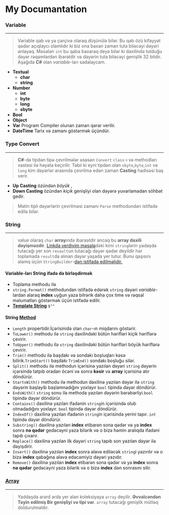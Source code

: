 # My Documantation

### Variable
***
> Variable qab və ya çərçivə olaraq düşünülə bilər. Bu qab özü kifayyət qədər açıqlaycı olamlıdır ki biz ona baxan zaman tuta biləcəyi dəyəri anlayaq. Məsələn `int` bu qaba baxaraq deyə bilər ki daxilində tutduğu dəyər rəqəmlərdən ibarətdir və dəyərin tuta biləcəyi genişlik 32 bitdir. Aşağıda **C#** olan _variable_-ları sadalaycam.
- **Textual**
    - **char**
    - **string**
- **Number**
    - **int**
    - **byte**
    - **long**
    - **sbyte**
- **Bool**
- **Object**
- **Var** Program Compiler olunan zaman qərar verilir.
- **DateTime** Tarix və zamanı göstərmək üçündür.


### Type Convert
***
> **C#**-da tipdən tipə çevrilmələr əsasən `Convert` `class`-ı və methodları vastəsi ilə həyata keçirilir.
> Təbii ki eyni tipdən olan `sbyte`,`byte`,`int` və `long` kim dəyərlər arasında çevrilmə edən zaman **Casting** hadisəsi baş verir.  
- **Up Casting** özündən _böyük_ , 
- **Down Casting** özündən _kiçik_  genişliyi olan dəyərə yuvarlamadan söhbət gedir.
> Mətin tipli dəyərlərin çevrilməsi zamanı  `Parse` methodundan istifadə edilə bilər.

###  String
***
> value olaraq `char` **array**ında ibaraətdir ancaq bu **array daxili dəyişməzdir**. [Linkdə verdiyim məsələ](https://github.com/DrMadWill/PragmatechCsharpProject/blob/main/MyResearch/1_Foundation/1_4_String/1_4_String/Program.cs#L22)dəki kimi `string`lərin yadaşda tutacağı yer son `resault`un tutacağı dəyər qədər deyildir hər toplamada `result`da alınan dəyər yaşada yer tutur. Bunu qaşısını alamq üçün `StringBuilder`-[dən istifadə edilməlidir.](https://github.com/DrMadWill/PragmatechCsharpProject/blob/main/MyResearch/1_Foundation/1_4_String/1_4_String/Program.cs#L29)
#### Variable-ları String ifadə də birləşdirmək
- Toplama methodu ilə  
- `string.Format()` methodundan istifadə edərək `string` dəyəri _variable_-lardan alaraq **index** uyğun yaza bilrərik daha çox time və rəqsal məlumatları göstərmək üçün istifadə edilir.
- [**Template String**](https://github.com/DrMadWill/PragmatechCsharpProject/blob/main/MyResearch/1_Foundation/1_4_String/1_4_String/Program.cs#L16) `$""`
#### String [Method](https://github.com/DrMadWill/PragmatechCsharpProject/blob/main/MyResearch/1_Foundation/1_4_String/1_4_String/Program.cs#L39)
- `Length` propertidir.İçərisinidə olan `char`-ın miqdarını göstərir.
- `ToLower()` methodu ilə `string` daxilindəki bütün hərifləri kiçik həriflərə çevirir.
- `ToUpper()` methodu ilə `string` daxilindəki bütün hərifləri böyük həriflərə çevirir.
- `Trim()` methodu ilə başdakı və sondakı boşluqları kəsə bilirik.`TrimStart()` başdakı `TrimEnd()` sondakı boşluğu silər.
- `Split()` methodu ilə methodun içərisinə yazılan dəyəri `string` dəyərin içərsində tatpıb oradan öcəni və sonra **kəsir** və **array** içərisinə atır döndürür.
- `StartsWith()` methodu ilə methodun daxilinə yazılan dəyər ilə `string` dəyərin başlayib başlamnadığını yoxlayır `bool` tipində dəyər döndürür.
- `EndsWith()` `string` sonu ilə methoda yazılan dəyərin bərəbərliyi.`bool` tipində dəyər döndürür.
- `Contains()` daxilinə yazılan ifadənin `string`in içərisində olub olmadadığını yoxlayır. `bool` tipində dəyər döndürür.
- `IndexOf()` daxilinə yazılan ifadənin `string`in içərisində yerini tapır. `int` tipində dəyər döndürür.
- `Substring()` daxilinə yazılan **index** etibarən sona qədər və ya **index** sonra **nə qədər** gedəcəyni yaza bilərik və o bizə həmin aralıqda ifadəni tapıb çıxarır.
- `Replace()` daxilinə yazılan ilk dəyəri `string` tapıb son yazılan dəyər ilə dəyişdirir.
- `Insert()`  daxilinə yazılan **index** sonra əlavə ediləcək `string`i yazırılır və o bizə **index** qabağına ələva edəcəmiyiz dəyəri yazıdır.
- `Remove()` daxilinə yazılan **index** etibarən sona qədər və ya **index** sonra **nə qədər** gedəcəyni yaza bilərik və o bizə **index** dən sonrasını silir.

### [Array]()
***
> Yaddaşda arard arda yer alan koleksiyaya `array` deyilir.
> **Əvvəlcəndən Təyin edilmiş Bir genişliyi və tipi var**.
> `array` tutacağı genişlik mütləq doldurulmaldır.

